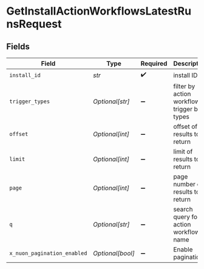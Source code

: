 # GetInstallActionWorkflowsLatestRunsRequest


## Fields

| Field                                      | Type                                       | Required                                   | Description                                |
| ------------------------------------------ | ------------------------------------------ | ------------------------------------------ | ------------------------------------------ |
| `install_id`                               | *str*                                      | :heavy_check_mark:                         | install ID                                 |
| `trigger_types`                            | *Optional[str]*                            | :heavy_minus_sign:                         | filter by action workflow trigger by types |
| `offset`                                   | *Optional[int]*                            | :heavy_minus_sign:                         | offset of results to return                |
| `limit`                                    | *Optional[int]*                            | :heavy_minus_sign:                         | limit of results to return                 |
| `page`                                     | *Optional[int]*                            | :heavy_minus_sign:                         | page number of results to return           |
| `q`                                        | *Optional[str]*                            | :heavy_minus_sign:                         | search query for action workflow name      |
| `x_nuon_pagination_enabled`                | *Optional[bool]*                           | :heavy_minus_sign:                         | Enable pagination                          |